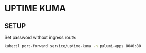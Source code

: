 UPTIME KUMA
===========


SETUP
-----

Set password without ingress route:

```bash
kubectl port-forward service/uptime-kuma -n pulumi-apps 8080:80
```